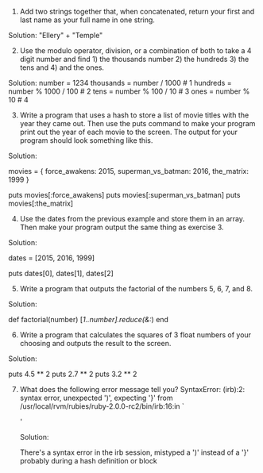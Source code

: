 1. Add two strings together that, when concatenated, return your first and last name as your full name in one string.

  Solution:
  "Ellery" + "Temple"

2. Use the modulo operator, division, or a combination of both to take a 4 digit number and find 1) the thousands number 2) the hundreds 3) the tens and 4) and the ones.

  Solution:
  number = 1234
  thousands = number / 1000                # 1
  hundreds  = number % 1000 / 100          # 2
  tens      = number % 100 / 10            # 3
  ones      = number % 10                  # 4

3. Write a program that uses a hash to store a list of movie titles with the year they came out. Then use the puts command to make your program print out the year of each movie to the screen. The output for your program should look something like this.

  Solution:

  movies = { force_awakens: 2015,
             superman_vs_batman: 2016,
             the_matrix: 1999 }

  puts movies[:force_awakens]
  puts movies[:superman_vs_batman]
  puts movies[:the_matrix]

4. Use the dates from the previous example and store them in an array. Then make your program output the same thing as exercise 3.

  Solution:

  dates = [2015, 2016, 1999]

  puts dates[0], dates[1], dates[2]

5. Write a program that outputs the factorial of the numbers 5, 6, 7, and 8.

  Solution:

  def factorial(number)
    [*1..number].reduce(&:*)
  end

6. Write a program that calculates the squares of 3 float numbers of your choosing and outputs the result to the screen.

  Solution:

  puts 4.5 ** 2
  puts 2.7 ** 2
  puts 3.2 ** 2

7. What does the following error message tell you?
    SyntaxError: (irb):2: syntax error, unexpected ')', expecting '}'
    from /usr/local/rvm/rubies/ruby-2.0.0-rc2/bin/irb:16:in `<main>'

    Solution:

    There's a syntax error in the irb session, mistyped a ')' instead of a '}' probably during a hash definition or block

